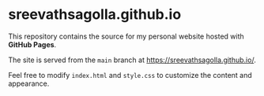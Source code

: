 # sreevathsagolla.github.io

This repository contains the source for my personal website hosted with **GitHub Pages**.

The site is served from the `main` branch at <https://sreevathsagolla.github.io/>.

Feel free to modify `index.html` and `style.css` to customize the content and appearance.
